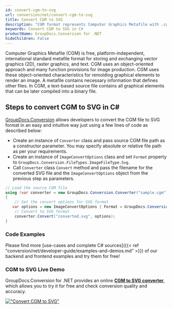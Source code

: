 ```yaml
---
id: convert-cgm-to-svg
url: conversion/net/convert-cgm-to-svg
title: Convert CGM to SVG
description: "CGM format represents Computer Graphics Metafile with .cgm extension. Learn how to convert CGM to SVG file programmatically in C# language using GroupDocs.Conversion for .NET library."
keywords: Convert CGM to SVG in C#
productName: GroupDocs.Conversion for .NET
hideChildren: False
---
```


Computer Graphics Metafile (CGM) is free, platform-independent, international standard metafile format for storing and exchanging vector graphics (2D), raster graphics, and text. CGM uses an object-oriented approach and many function provisions for image production. CGM uses these object-oriented characteristics for remolding graphical elements to render an image. A metafile contains necessary information that defines other files. In CGM, a text-based source file contains all graphical elements that can be later compiled into a binary file.

## Steps to convert CGM to SVG in C#

[GroupDocs.Conversion](https://products.groupdocs.com/conversion/net) allows developers to convert the CGM file to SVG format in an easy and intuitive way just using a few lines of code as described below:

* Create an instance of `Converter` class and pass source CGM file path as a constructor parameter. You may specify absolute or relative file path as per your requirements. 
* Create an instance of `ImageConvertOptions` class and set `Format` property to `GroupDocs.Conversion.FileTypes.ImageFileType.Svg`.
* Call `Converter` class `Convert` method and pass the filename for the converted SVG file and the `ImageConvertOptions` object from the previous step as parameters.

```csharp
// Load the source CGM file
using (var converter = new GroupDocs.Conversion.Converter("sample.cgm"))
{
    // Set the convert options for SVG format
   var options = new ImageConvertOptions { Format = GroupDocs.Conversion.FileTypes.ImageFileType.Svg };
    // Convert to SVG format
    converter.Convert("converted.svg", options);
}
```

### Code Examples

Please find more [use-cases and complete C# sources]({{< ref "conversion/net/developer-guide/examples-and-demos.md" >}}) of our backend and frontend examples and try them for free!

### CGM to SVG Live Demo

GroupDocs.Conversion for .NET provides an online [**CGM to SVG converter**](https://products.groupdocs.app/conversion/cgm-to-svg), which allows you to try it for free and check conversion quality and accuracy.

[!["Convert CGM to SVG"](conversion/net/images/convert-to-svg/convert-cgm-to-svg.png)](https://products.groupdocs.app/conversion/cgm-to-svg)